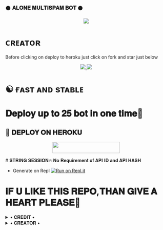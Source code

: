 ### 𒊹︎︎︎ 𝐀𝐋𝐎𝐍𝐄 𝐌𝐔𝐋𝐓𝐈𝐒𝐏𝐀𝐌 𝐁𝐎𝐓 𒊹︎︎︎︎︎

<p align="center">
  <img src="https://telegra.ph/file/439b85f6fce810d1a8cf4.jpg">
</p>

# ᴄʀᴇᴀᴛᴏʀ
Before clicking on deploy to heroku just click on fork and star just below

<p align="center">
  <a href="https://github.com/PRONOI/ALONE-SPAM/fork">
    <img src="https://img.shields.io/github.com/PRONOI/ALONE-SPAM?label=Fork&style=social">
    
  </a>
  <a href="https://github.com/PRONOI/ALONE-SPAM">
    <img src="https://img.shields.io/github/stars/PRONOI/ALONE-SPAM?style=social">
  </a>
</p>
 
# ☯︎ ғᴀsᴛ ᴀɴᴅ sᴛᴀʙʟᴇ 
# 𝐃𝐞𝐩𝐥𝐨𝐲 𝐮𝐩 𝐭𝐨 𝟐𝟓 𝐛𝐨𝐭 𝐢𝐧 𝐨𝐧𝐞 𝐭𝐢𝐦𝐞🤍
## 🚀 𝐃𝐄𝐏𝐋𝐎𝐘 𝐎𝐍 𝐇𝐄𝐑𝐎𝐊𝐔
<p align="center"><a href="https://heroku.com/deploy?template=https://github.com/PRONOI/ALONE-SPAM"> <img src="https://img.shields.io/badge/Deploy%20To%20Heroku-blueviolet?style=for-the-badge&logo=heroku" width="210" height="34.45"/></a></p>
# 𝐒𝐓𝐑𝐈𝐍𝐆 𝐒𝐄𝐒𝐒𝐈𝐎𝐍🔥
𝐍𝐨 𝐑𝐞𝐪𝐮𝐢𝐫𝐞𝐦𝐞𝐧𝐭 𝐨𝐟 𝐀𝐏𝐈 𝐈𝐃 𝐚𝐧𝐝 𝐀𝐏𝐈 𝐇𝐀𝐒𝐇

   
- Generate on Repl [![Run on Repl.it](https://repl.it/badge/github/MrRizoel/RiZoeLSpamBot)](https://replit.com/@RiZoeL/RiZoeL-Spam-bot)

# 𝐢𝐅 𝐔 𝐋𝐈𝐊𝐄 𝐓𝐇𝐈𝐒 𝐑𝐄𝐏𝐎,𝐓𝐇𝐀𝐍 𝐆𝐈𝐕𝐄 𝐀 𝐇𝐄𝐀𝐑𝐓 𝐏𝐋𝐄𝐀𝐒𝐄🖤

</details>

<details>

  <summary> • 𝐂𝐑𝐄𝐃𝐈𝐓 • </summary>
<h2 align="center"> <a href="https://github.com/MrRizoel/RiZoeLBotSpam">★ 𝐑𝐢𝐙𝐨𝐞𝐋 ★</a></h2>
 𝐓𝐡𝐧𝐱 𝐭𝐨 𝐑𝐢𝐙𝐨𝐞𝐋 𝐓𝐞𝐚𝐦 𝐟𝐨𝐫 𝐠𝐢𝐯𝐢𝐧𝐠 𝐜𝐨𝐝𝐞𝐬🔥

</details>
<details>

  <summary> • 𝐂𝐑𝐄𝐀𝐓𝐎𝐑 • </summary>

[![telegram badge](https://img.shields.io/badge/𝐀𝐋𝐎𝐍𝐄-30302f?style=for-the-badge&logo=telegram)](https://t.me/ALONExBOY)
    ᯓ𝐅𝐨𝐫 𝐀𝐧𝐲 𝐐𝐮𝐞𝐫𝐢𝐞𝐬,𝐓𝐡𝐞𝐧 𝐂𝐨𝐧𝐭𝐚𝐜𝐭 𝐌𝐞 𝐢 𝐰𝐢𝐥𝐥 𝐬𝐮𝐫𝐞 𝐡𝐞𝐥𝐩 𝐲𝐨𝐮✨

